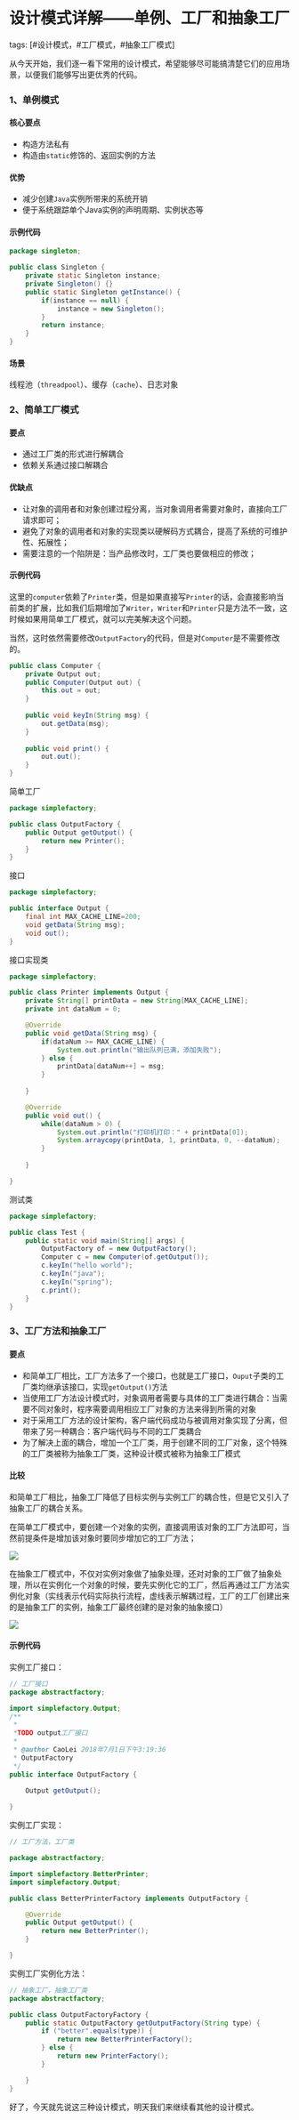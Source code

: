 # 设计模式详解——单例、工厂和抽象工厂
tags: [#设计模式，#工厂模式，#抽象工厂模式]

从今天开始，我们逐一看下常用的设计模式，希望能够尽可能搞清楚它们的应用场景，以便我们能够写出更优秀的代码。

### 1、单例模式

#### 核心要点
- 构造方法私有
- 构造由`static`修饰的、返回实例的方法

#### 优势
- 减少创建`Java`实例所带来的系统开销
- 便于系统跟踪单个Java实例的声明周期、实例状态等

#### 示例代码

```java
package singleton;

public class Singleton {
    private static Singleton instance;
    private Singleton() {}
    public static Singleton getInstance() {
        if(instance == null) {
            instance = new Singleton();
        }
        return instance;
    }
}

```

#### 场景

线程池（`threadpool`）、缓存（`cache`）、日志对象

### 2、简单工厂模式

#### 要点
- 通过工厂类的形式进行解耦合
- 依赖关系通过接口解耦合

#### 优缺点
- 让对象的调用者和对象创建过程分离，当对象调用者需要对象时，直接向工厂请求即可；
- 避免了对象的调用者和对象的实现类以硬解码方式耦合，提高了系统的可维护性、拓展性；
- 需要注意的一个陷阱是：当产品修改时，工厂类也要做相应的修改；

#### 示例代码

这里的`computer`依赖了`Printer`类，但是如果直接写`Printer`的话，会直接影响当前类的扩展，比如我们后期增加了`Writer`，`Writer`和`Printer`只是方法不一致，这时候如果用简单工厂模式，就可以完美解决这个问题。

当然，这时依然需要修改`OutputFactory`的代码，但是对`Computer`是不需要修改的。

```java
public class Computer {
    private Output out;
    public Computer(Output out) {
        this.out = out;
    }
    
    public void keyIn(String msg) {
        out.getData(msg);
    }
    
    public void print() {
        out.out();
    }
}
```

简单工厂

```java
package simplefactory;

public class OutputFactory {
    public Output getOutput() {
        return new Printer();
    }
}
```

接口

```java
package simplefactory;

public interface Output {
    final int MAX_CACHE_LINE=200;
    void getData(String msg);
    void out();
}
```

接口实现类

```java
package simplefactory;

public class Printer implements Output {
    private String[] printData = new String[MAX_CACHE_LINE];
    private int dataNum = 0;

    @Override
    public void getData(String msg) {
        if(dataNum >= MAX_CACHE_LINE) {
            System.out.println("输出队列已满，添加失败");
        } else {
            printData[dataNum++] = msg;
        }
        
    }

    @Override
    public void out() {
        while(dataNum > 0) {
            System.out.println("打印机打印：" + printData[0]);
            System.arraycopy(printData, 1, printData, 0, --dataNum);
        }
        
    }

}
```

测试类

```java
package simplefactory;

public class Test {
    public static void main(String[] args) {
        OutputFactory of = new OutputFactory();
        Computer c = new Computer(of.getOutput());
        c.keyIn("hello world");
        c.keyIn("java");
        c.keyIn("spring");
        c.print();
    }
}
```

### 3、工厂方法和抽象工厂

#### 要点
- 和简单工厂相比，工厂方法多了一个接口，也就是工厂接口，`Ouput`子类的工厂类均继承该接口，实现`getOutput()`方法
- 当使用工厂方法设计模式时，对象调用者需要与具体的工厂类进行耦合：当需要不同对象时，程序需要调用相应工厂对象的方法来得到所需的对象
- 对于采用工厂方法的设计架构，客户端代码成功与被调用对象实现了分离，但带来了另一种耦合：客户端代码与不同的工厂类耦合
- 为了解决上面的耦合，增加一个工厂类，用于创建不同的工厂对象，这个特殊的工厂类被称为抽象工厂类，这种设计模式被称为抽象工厂模式

#### 比较

和简单工厂相比，抽象工厂降低了目标实例与实例工厂的耦合性，但是它又引入了抽象工厂的耦合关系。

在简单工厂模式中，要创建一个对象的实例，直接调用该对象的工厂方法即可，当然前提条件是增加该对象时要同步增加它的工厂方法；

![](https://syske-pic-bed.oss-cn-hangzhou.aliyuncs.com/imgs/blog/20211009214146.png)

在抽象工厂模式中，不仅对实例对象做了抽象处理，还对对象的工厂做了抽象处理，所以在实例化一个对象的时候，要先实例化它的工厂，然后再通过工厂方法实例化对象（实线表示代码实际执行流程，虚线表示解耦过程，工厂的工厂创建出来的是抽象工厂的实例，抽象工厂最终创建的是对象的抽象接口）

![](https://syske-pic-bed.oss-cn-hangzhou.aliyuncs.com/imgs/blog/20211009214606.png)

#### 示例代码

实例工厂接口：

```java
// 工厂接口
package abstractfactory;

import simplefactory.Output;
/**
 * 
 *TODO output工厂接口
 *
 * @author CaoLei 2018年7月1日下午3:19:36
 * OutputFactory
 */
public interface OutputFactory {
    
    Output getOutput();

}

```

实例工厂实现：

```java
// 工厂方法，工厂类

package abstractfactory;

import simplefactory.BetterPrinter;
import simplefactory.Output;

public class BetterPrinterFactory implements OutputFactory {

    @Override
    public Output getOutput() {
        return new BetterPrinter();
    }

}

```

实例工厂实例化方法：

```java
// 抽象工厂，抽象工厂类
package abstractfactory;

public class OutputFactoryFactory {
    public static OutputFactory getOutputFactory(String type) {
        if ("better".equals(type)) {
            return new BetterPrinterFactory();
        } else {
            return new PrinterFactory();
        }

    }
}

```

好了，今天就先说这三种设计模式，明天我们来继续看其他的设计模式。